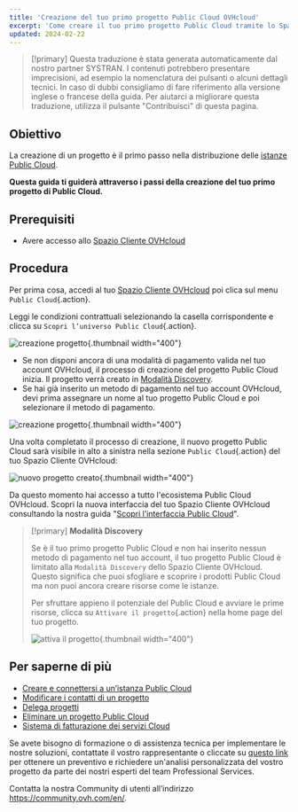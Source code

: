 ```yaml
---
title: 'Creazione del tuo primo progetto Public Cloud OVHcloud'
excerpt: 'Come creare il tuo primo progetto Public Cloud tramite lo Spazio Cliente OVHcloud'
updated: 2024-02-22
---
```


> [!primary]
> Questa traduzione è stata generata automaticamente dal nostro partner SYSTRAN. I contenuti potrebbero presentare imprecisioni, ad esempio la nomenclatura dei pulsanti o alcuni dettagli tecnici. In caso di dubbi consigliamo di fare riferimento alla versione inglese o francese della guida. Per aiutarci a migliorare questa traduzione, utilizza il pulsante "Contribuisci" di questa pagina.
>

## Obiettivo

La creazione di un progetto è il primo passo nella distribuzione delle [istanze Public Cloud](https://www.ovhcloud.com/it/public-cloud/).

**Questa guida ti guiderà attraverso i passi della creazione del tuo primo progetto di Public Cloud.**

## Prerequisiti

- Avere accesso allo [Spazio Cliente OVHcloud](https://www.ovh.com/auth/?action=gotomanager&from=https://www.ovh.it/&ovhSubsidiary=it)

## Procedura

Per prima cosa, accedi al tuo [Spazio Cliente OVHcloud](https://www.ovh.com/auth/?action=gotomanager&from=https://www.ovh.it/&ovhSubsidiary=it) poi clica sul menu `Public Cloud`{.action}.

Leggi le condizioni contrattuali selezionando la casella corrispondente e clicca su `Scopri l’universo Public Cloud`{.action}.

![creazione progetto](images/firstproject2024.png){.thumbnail width="400"}

- Se non disponi ancora di una modalità di pagamento valida nel tuo account OVHcloud, il processo di creazione del progetto Public Cloud inizia. Il progetto verrà creato in [Modalità Discovery](#discovery).
- Se hai già inserito un metodo di pagamento nel tuo account OVHcloud, devi prima assegnare un nome al tuo progetto Public Cloud e poi selezionare il metodo di pagamento.

![creazione progetto](images/project-creation.png){.thumbnail width="400"}

Una volta completato il processo di creazione, il nuovo progetto Public Cloud sarà visibile in alto a sinistra nella sezione `Public Cloud`{.action} del tuo Spazio Cliente OVHcloud:

![nuovo progetto creato](images/public-cloud-interface.png){.thumbnail width="400"}

Da questo momento hai accesso a tutto l'ecosistema Public Cloud OVHcloud. Scopri la nuova interfaccia del tuo Spazio Cliente OVHcloud consultando la nostra guida "[Scopri l’interfaccia Public Cloud](/pages/public_cloud/compute/03-public-cloud-interface-walk-me)".

<a name="discovery"></a>

> [!primary]
> **Modalità Discovery**
>
> Se è il tuo primo progetto Public Cloud e non hai inserito nessun metodo di pagamento nel tuo account, il tuo progetto Public Cloud è limitato alla `Modalità Discovery` dello Spazio Cliente OVHcloud. Questo significa che puoi sfogliare e scoprire i prodotti Public Cloud ma non puoi ancora creare risorse come le istanze.
>
> Per sfruttare appieno il potenziale del Public Cloud e avviare le prime risorse, clicca su `Attivare il progetto`{.action} nella home page del tuo progetto.
>
>![attiva il progetto](images/activate-project.png){.thumbnail width="400"}

## Per saperne di più

- [Creare e connettersi a un’istanza Public Cloud](/pages/public_cloud/compute/public-cloud-first-steps)
- [Modificare i contatti di un progetto](/pages/public_cloud/compute/change_project_contacts)
- [Delega progetti](/pages/public_cloud/compute/delegate_projects)
- [Eliminare un progetto Public Cloud](/pages/public_cloud/compute/delete_a_project)
- [Sistema di fatturazione dei servizi Cloud](/pages/public_cloud/compute/analyze_billing)

Se avete bisogno di formazione o di assistenza tecnica per implementare le nostre soluzioni, contattate il vostro rappresentante o cliccate su [questo link](https://www.ovhcloud.com/it/professional-services/) per ottenere un preventivo e richiedere un'analisi personalizzata del vostro progetto da parte dei nostri esperti del team Professional Services.

Contatta la nostra Community di utenti all’indirizzo <https://community.ovh.com/en/>.

